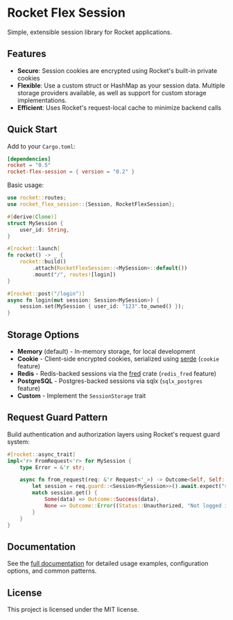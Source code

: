 # Rocket Flex Session

Simple, extensible session library for Rocket applications.

## Features

- **Secure**: Session cookies are encrypted using Rocket's built-in private cookies
- **Flexible**: Use a custom struct or HashMap as your session data. Multiple storage providers available, as well as support for custom storage implementations.
- **Efficient**: Uses Rocket's request-local cache to minimize backend calls

## Quick Start

Add to your `Cargo.toml`:

```toml
[dependencies]
rocket = "0.5"
rocket-flex-session = { version = "0.2" }
```

Basic usage:

```rust
use rocket::routes;
use rocket_flex_session::{Session, RocketFlexSession};

#[derive(Clone)]
struct MySession {
    user_id: String,
}

#[rocket::launch]
fn rocket() -> _ {
    rocket::build()
        .attach(RocketFlexSession::<MySession>::default())
        .mount("/", routes![login])
}

#[rocket::post("/login")]
async fn login(mut session: Session<MySession>) {
    session.set(MySession { user_id: "123".to_owned() });
}
```

## Storage Options

- **Memory** (default) - In-memory storage, for local development
- **Cookie** - Client-side encrypted cookies, serialized using [serde](https://serde.rs/) (`cookie` feature)
- **Redis** - Redis-backed sessions via the [fred](https://docs.rs/fred) crate (`redis_fred` feature)
- **PostgreSQL** - Postgres-backed sessions via sqlx (`sqlx_postgres` feature)
- **Custom** - Implement the `SessionStorage` trait


## Request Guard Pattern

Build authentication and authorization layers using Rocket's request guard system:

```rust
#[rocket::async_trait]
impl<'r> FromRequest<'r> for MySession {
    type Error = &'r str;

    async fn from_request(req: &'r Request<'_>) -> Outcome<Self, Self::Error> {
        let session = req.guard::<Session<MySession>>().await.expect("should not fail");
        match session.get() {
            Some(data) => Outcome::Success(data),
            None => Outcome::Error((Status::Unauthorized, "Not logged in")),
        }
    }
}
```

## Documentation

See the [full documentation](https://docs.rs/rocket-flex-session) for detailed usage examples, configuration options, and common patterns.

## License

This project is licensed under the MIT license.
